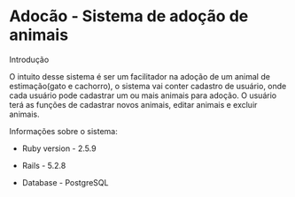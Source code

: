 # Adocão - Sistema de adoção de animais

Introdução 

  O intuito desse sistema é ser um facilitador na adoção de um animal de estimação(gato e cachorro), o sistema
vai conter cadastro de usuário, onde cada usuário pode cadastrar um ou mais animais para adoção.
  O usuário terá as funções de cadastrar novos animais, editar animais e excluir animais.


Informações sobre o sistema:

* Ruby version - 2.5.9

* Rails - 5.2.8

* Database - PostgreSQL
